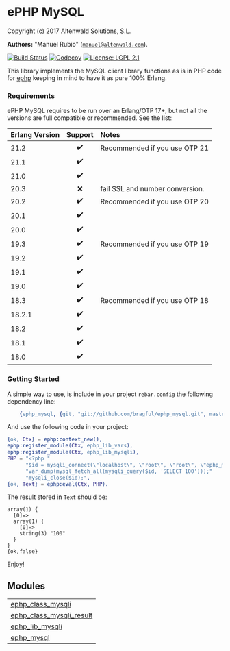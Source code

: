 

# ePHP MySQL #

Copyright (c) 2017 Altenwald Solutions, S.L.

__Authors:__ "Manuel Rubio" ([`manuel@altenwald.com`](mailto:manuel@altenwald.com)).

[![Build Status](https://img.shields.io/travis/bragful/ephp_mysql/master.svg)](https://travis-ci.org/bragful/ephp_mysql)
[![Codecov](https://img.shields.io/codecov/c/github/bragful/ephp_mysql.svg)](https://codecov.io/gh/bragful/ephp_mysql)
[![License: LGPL 2.1](https://img.shields.io/github/license/bragful/ephp_mysql.svg)](https://raw.githubusercontent.com/bragful/ephp_mysql/master/COPYING)

This library implements the MySQL client library functions as is in PHP code for [ephp](https://github.com/bragful/ephp) keeping in mind to have it as pure 100% Erlang.


### <a name="Requirements">Requirements</a> ###

ePHP MySQL requires to be run over an Erlang/OTP 17+, but not all the versions are full compatible or recommended. See the list:

| Erlang Version | Support | Notes |
|:---|:---:|:---|
| 21.2 | :heavy_check_mark: | Recommended if you use OTP 21 |
| 21.1 | :heavy_check_mark: | |
| 21.0 | :heavy_check_mark: | |
| 20.3 | :x: | fail SSL and number conversion. |
| 20.2 | :heavy_check_mark: | Recommended if you use OTP 20 |
| 20.1 | :heavy_check_mark: | |
| 20.0 | :heavy_check_mark: | |
| 19.3 | :heavy_check_mark: | Recommended if you use OTP 19 |
| 19.2 | :heavy_check_mark: | |
| 19.1 | :heavy_check_mark: | |
| 19.0 | :heavy_check_mark: | |
| 18.3 | :heavy_check_mark: | Recommended if you use OTP 18 |
| 18.2.1 | :heavy_check_mark: | |
| 18.2 | :heavy_check_mark: | |
| 18.1 | :heavy_check_mark: | |
| 18.0 | :heavy_check_mark: | |


### <a name="Getting_Started">Getting Started</a> ###

A simple way to use, is include in your project `rebar.config` the following dependency line:

```erlang
    {ephp_mysql, {git, "git://github.com/bragful/ephp_mysql.git", master}}
```

And use the following code in your project:

```erlang
{ok, Ctx} = ephp:context_new(),
ephp:register_module(Ctx, ephp_lib_vars),
ephp:register_module(Ctx, ephp_lib_mysqli),
PHP = "<?php "
      "$id = mysqli_connect(\"localhost\", \"root\", \"root\", \"ephp_mysql\"); "
      "var_dump(mysql_fetch_all(mysqli_query($id, 'SELECT 100')));"
      "mysqli_close($id);",
{ok, Text} = ephp:eval(Ctx, PHP).
```

The result stored in `Text` should be:

```
array(1) {
  [0]=>
  array(1) {
    [0]=>
    string(3) "100"
  }
}
{ok,false}
```
Enjoy!


## Modules ##


<table width="100%" border="0" summary="list of modules">
<tr><td><a href="ephp_class_mysqli.md" class="module">ephp_class_mysqli</a></td></tr>
<tr><td><a href="ephp_class_mysqli_result.md" class="module">ephp_class_mysqli_result</a></td></tr>
<tr><td><a href="ephp_lib_mysqli.md" class="module">ephp_lib_mysqli</a></td></tr>
<tr><td><a href="ephp_mysql.md" class="module">ephp_mysql</a></td></tr></table>

